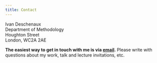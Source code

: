 ```yaml
---
title: Contact
---
```


Ivan Deschenaux\
Department of Methodology\
Houghton Street\
London, WC2A 2AE

**The easiest way to get in touch with me is via [email](mailto:i.deschenaux@lse.ac.uk).** Please write with questions about my work, talk and lecture invitations, etc.
